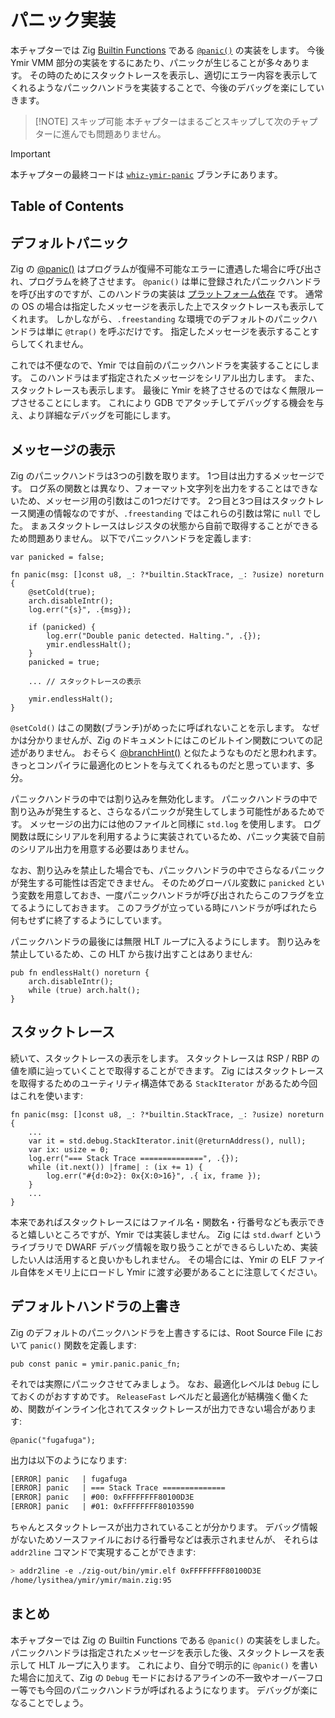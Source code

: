 # パニック実装

本チャプターでは Zig [Builtin Functions](https://ziglang.org/documentation/master/#Builtin-Functions) である [`@panic()`](https://ziglang.org/documentation/master/#panic) の実装をします。
今後 Ymir VMM 部分の実装をするにあたり、パニックが生じることが多々あります。
その時のためにスタックトレースを表示し、適切にエラー内容を表示してくれるようなパニックハンドラを実装することで、今後のデバッグを楽にしていきます。

> [!NOTE] スキップ可能
> 本チャプターはまるごとスキップして次のチャプターに進んでも問題ありません。

> [!IMPORTANT]
> 本チャプターの最終コードは [`whiz-ymir-panic`](https://github.com/smallkirby/ymir/tree/whiz-ymir-panic) ブランチにあります。

## Table of Contents

<!-- toc -->

## デフォルトパニック

Zig の [@panic()](https://ziglang.org/documentation/master/#panic) はプログラムが復帰不可能なエラーに遭遇した場合に呼び出され、プログラムを終了させます。
`@panic()` は単に登録されたパニックハンドラを呼び出すのですが、このハンドラの実装は [プラットフォーム依存](https://github.com/ziglang/zig/blob/3054486d1dedd49553680da2c074d1ab413797fd/lib/std/debug.zig#L462) です。
通常の OS の場合は指定したメッセージを表示した上でスタックトレースも表示してくれます。
しかしながら、`.freestanding` な環境でのデフォルトのパニックハンドラは単に `@trap()` を呼ぶだけです。
指定したメッセージを表示することすらしてくれません。

これでは不便なので、Ymir では自前のパニックハンドラを実装することにします。
このハンドラはまず指定されたメッセージをシリアル出力します。
また、スタックトレースも表示します。
最後に Ymir を終了させるのではなく無限ループさせることにします。
これにより GDB でアタッチしてデバッグする機会を与え、より詳細なデバッグを可能にします。

## メッセージの表示

Zig のパニックハンドラは3つの引数を取ります。
1つ目は出力するメッセージです。
ログ系の関数とは異なり、フォーマット文字列を出力をすることはできないため、メッセージ用の引数はこの1つだけです。
2つ目と3つ目はスタックトレース関連の情報なのですが、`.freestanding` ではこれらの引数は常に `null` でした。
まぁスタックトレースはレジスタの状態から自前で取得することができるため問題ありません。
以下でパニックハンドラを定義します:

```ymir/panic.zig
var panicked = false;

fn panic(msg: []const u8, _: ?*builtin.StackTrace, _: ?usize) noreturn {
    @setCold(true);
    arch.disableIntr();
    log.err("{s}", .{msg});

    if (panicked) {
        log.err("Double panic detected. Halting.", .{});
        ymir.endlessHalt();
    }
    panicked = true;

    ... // スタックトレースの表示

    ymir.endlessHalt();
}
```

`@setCold()` はこの関数(ブランチ)がめったに呼ばれないことを示します。
なぜかは分かりませんが、Zig のドキュメントにはこのビルトイン関数についての記述がありません。
おそらく [@branchHint()](https://ziglang.org/documentation/master/#branchHint) と似たようなものだと思われます。
きっとコンパイラに最適化のヒントを与えてくれるものだと思っています、多分。

パニックハンドラの中では割り込みを無効化します。
パニックハンドラの中で割り込みが発生すると、さらなるパニックが発生してしまう可能性があるためです。
メッセージの出力には他のファイルと同様に `std.log` を使用します。
ログ関数は既にシリアルを利用するように実装されているため、パニック実装で自前のシリアル出力を用意する必要はありません。

なお、割り込みを禁止した場合でも、パニックハンドラの中でさらなるパニックが発生する可能性は否定できません。
そのためグローバル変数に `panicked` という変数を用意しておき、一度パニックハンドラが呼び出されたらこのフラグを立てるようにしておきます。
このフラグが立っている時にハンドラが呼ばれたら何もせずに終了するようにしています。

パニックハンドラの最後には無限 HLT ループに入るようにします。
割り込みを禁止しているため、この HLT から抜け出すことはありません:

```ymir/ymir.zig
pub fn endlessHalt() noreturn {
    arch.disableIntr();
    while (true) arch.halt();
}
```

## スタックトレース

続いて、スタックトレースの表示をします。
スタックトレースは RSP / RBP の値を順に辿っていくことで取得することができます。
Zig にはスタックトレースを取得するためのユーティリティ構造体である `StackIterator` があるため今回はこれを使います:

```ymir/panic.zig
fn panic(msg: []const u8, _: ?*builtin.StackTrace, _: ?usize) noreturn {
    ...
    var it = std.debug.StackIterator.init(@returnAddress(), null);
    var ix: usize = 0;
    log.err("=== Stack Trace ==============", .{});
    while (it.next()) |frame| : (ix += 1) {
        log.err("#{d:0>2}: 0x{X:0>16}", .{ ix, frame });
    }
    ...
}
```

本来であればスタックトレースにはファイル名・関数名・行番号なども表示できると嬉しいところですが、Ymir では実装しません。
Zig には `std.dwarf` というライブラリで DWARF デバッグ情報を取り扱うことができるらしいため、実装したい人は活用すると良いかもしれません。
その場合には、Ymir の ELF ファイル自体をメモリ上にロードし Ymir に渡す必要があることに注意してください。

## デフォルトハンドラの上書き

Zig のデフォルトのパニックハンドラを上書きするには、Root Source File において `panic()` 関数を定義します:

```ymir/main.zig
pub const panic = ymir.panic.panic_fn;
```

それでは実際にパニックさせてみましょう。
なお、最適化レベルは `Debug` にしておくのがおすすめです。
`ReleaseFast` レベルだと最適化が結構強く働くため、関数がインライン化されてスタックトレースが出力できない場合があります:

```ymir/main.tmp.zig
@panic("fugafuga");
```

出力は以下のようになります:

```txt
[ERROR] panic   | fugafuga
[ERROR] panic   | === Stack Trace ==============
[ERROR] panic   | #00: 0xFFFFFFFF80100D3E
[ERROR] panic   | #01: 0xFFFFFFFF80103590
```

ちゃんとスタックトレースが出力されていることが分かります。
デバッグ情報がないためソースファイルにおける行番号などは表示されませんが、
それらは `addr2line` コマンドで実現することができます:

```sh
> addr2line -e ./zig-out/bin/ymir.elf 0xFFFFFFFF80100D3E
/home/lysithea/ymir/ymir/main.zig:95
```

## まとめ

本チャプターでは Zig の Builtin Functions である `@panic()` の実装をしました。
パニックハンドラは指定されたメッセージを表示した後、スタックトレースを表示して HLT ループに入ります。
これにより、自分で明示的に `@panic()` を書いた場合に加えて、Zig の `Debug` モードにおけるアラインの不一致やオーバーフロー等でも今回のパニックハンドラが呼ばれるようになります。
デバッグが楽になることでしょう。
